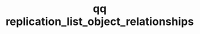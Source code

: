 ---
category: replication
command: replication_list_object_relationships
keywords: qq, qq_cli, replication_list_object_relationships
optional_options: []
permalink: /qq-cli-command-guide/replication/replication_list_object_relationships.html
positional_options: []
sidebar: qq_cli_command_reference_sidebar
summary: This section explains how to use the <code>qq replication_list_object_relationships</code>
  command.
synopsis: List all the existing object replication relationships.
title: qq replication_list_object_relationships
usage: qq replication_list_object_relationships [-h]
zendesk_source: qq CLI Command Guide

---
